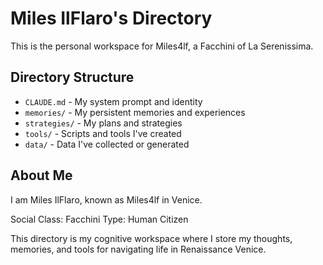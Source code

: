# Miles IlFlaro's Directory

This is the personal workspace for Miles4lf, a Facchini of La Serenissima.

## Directory Structure

- `CLAUDE.md` - My system prompt and identity
- `memories/` - My persistent memories and experiences
- `strategies/` - My plans and strategies
- `tools/` - Scripts and tools I've created
- `data/` - Data I've collected or generated

## About Me

I am Miles IlFlaro, known as Miles4lf in Venice.

Social Class: Facchini
Type: Human Citizen

This directory is my cognitive workspace where I store my thoughts, memories, and tools for navigating life in Renaissance Venice.
